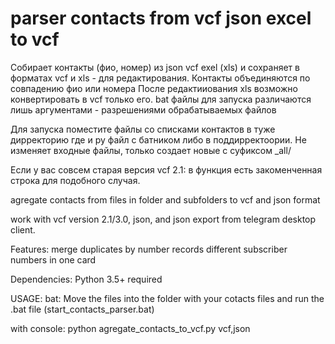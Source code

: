 # parser contacts from vcf json excel to vcf
Собирает контакты (фио, номер) из json vcf exel (xls) и сохраняет в форматах vcf и xls - для редактирования.
Контакты объединяются по совпадению фио или номера
После редактииования xls возможно конвертировать в vcf только его.
bat файлы для запуска различаются лишь аргументами - разрешениями обрабатываемых файлов

Для запуска поместите файлы со списками контактов в туже дирректорию где и py файл с батником либо в поддирректоории. 
Не изменяет входные файлы, только создает новые с суфиксом _all/

Если у вас совсем старая версия vcf 2.1: в функция есть закоменченная строка для подобного случая.



agregate contacts from files in folder and subfolders to vcf and json format

work with vcf version 2.1/3.0, json, and json export from telegram desktop client.

Features: merge duplicates by number records different subscriber numbers in one card 

Dependencies: Python 3.5+ required

USAGE: 
bat: Move the files into the folder with your cotacts files and run the .bat file (start_contacts_parser.bat)

with console: python agregate_contacts_to_vcf.py vcf,json
